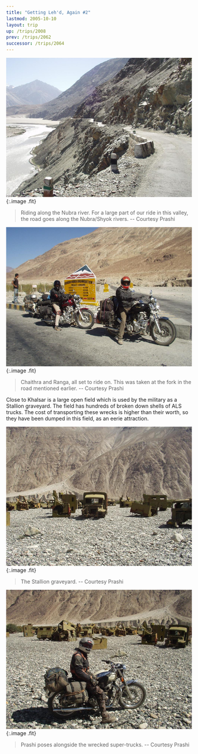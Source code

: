 ```yaml
---
title: "Getting Leh'd, Again #2"
lastmod: 2005-10-10
layout: trip
up: /trips/2008
prev: /trips/2062
successor: /trips/2064
---
```


![P2010132.JPG](/images/photos/P2010132.JPG 'P2010132.JPG'){:.image .fit}

>  Riding along the Nubra river. For a large part             of our ride in this valley, the road goes along the Nubra/Shyok             rivers. -- Courtesy Prashi 

![P2010133.JPG](/images/photos/P2010133.JPG 'P2010133.JPG'){:.image .fit}

>  Chaithra and Ranga, all set to ride on. This was             taken at the fork in the road mentioned earlier. -- Courtesy             Prashi 

Close to Khalsar is a large open field which is used by the             military as a Stallion graveyard. The field has hundreds of             broken down shells of ALS trucks. The cost of transporting these             wrecks is higher than their worth, so they have been dumped in             this field, as an eerie attraction.

![P2010136.JPG](/images/photos/P2010136.JPG 'P2010136.JPG'){:.image .fit}

>  The Stallion graveyard. -- Courtesy Prashi 

![P2010137.JPG](/images/photos/P2010137.JPG 'P2010137.JPG'){:.image .fit}

>  Prashi poses alongside the wrecked super-trucks.             -- Courtesy Prashi 



